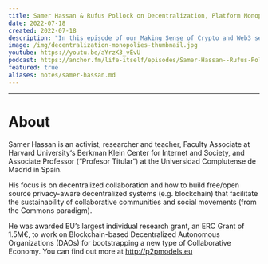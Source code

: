 ```yaml
---
title: Samer Hassan & Rufus Pollock on Decentralization, Platform Monopolies and Web3
date: 2022-07-18
created: 2022-07-18
description: "In this episode of our Making Sense of Crypto and Web3 series, we talk with blockchain researcher and expert Samer Hassan. Samer is an academic at Harvard and Universidad Complutense de Madrid in Spain focused on decentralized collaboration. In this episode we talk about decentralization both pre and post blockchain, why platform monopolies like Facebook and Google are so ubiquitous and whether Web3 could help replace them with something fairer, freer and more participatory."
image: /img/decentralization-monopolies-thumbnail.jpg
youtube: https://youtu.be/aYrzK3_vEvU
podcast: https://anchor.fm/life-itself/episodes/Samer-Hassan--Rufus-Pollock-on-Decentralization--Platform-Monopolies-and-Web3-e1lcl38
featured: true
aliases: notes/samer-hassan.md
---
```


***

# About

Samer Hassan is an activist, researcher and teacher, Faculty Associate at Harvard University‘s Berkman Klein Center for Internet and Society, and Associate Professor (“Profesor Titular“) at the Universidad Complutense de Madrid in Spain. 

His focus is on decentralized collaboration and how to build free/open source privacy-aware decentralized systems (e.g. blockchain) that facilitate the sustainability of collaborative communities and social movements (from the Commons paradigm).

He was awarded EU’s largest individual research grant, an ERC Grant of 1.5M€, to work on Blockchain-based Decentralized Autonomous Organizations (DAOs) for bootstrapping a new type of Collaborative Economy. You can find out more at http://p2pmodels.eu 
